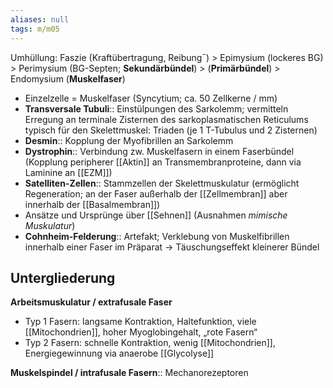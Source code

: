 ```yaml
---
aliases: null
tags: m/m05
---
```

Umhüllung: Faszie (Kraftübertragung, Reibung¯) > Epimysium (lockeres BG) > Perimysium (BG-Septen; **Sekundärbündel**) > (**Primärbündel**) > Endomysium (**Muskelfaser**)

- Einzelzelle = Muskelfaser (Syncytium; ca. 50 Zellkerne / mm)
- **Transversale Tubuli**:: Einstülpungen des Sarkolemm; vermitteln Erregung an terminale Zisternen des sarkoplasmatischen Reticulums typisch für den Skelettmuskel: Triaden (je 1 T-Tubulus und 2 Zisternen)
- **Desmin**:: Kopplung der Myofibrillen an Sarkolemm
- **Dystrophin**:: Verbindung zw. Muskelfasern in einem Faserbündel (Kopplung peripherer [[Aktin]] an Transmembranproteine, dann via Laminine an [[EZM]])
- **Satelliten-Zellen**:: Stammzellen der Skelettmuskulatur (ermöglicht Regeneration; an der Faser außerhalb der [[Zellmembran]] aber innerhalb der [[Basalmembran]])
- Ansätze und Ursprünge über [[Sehnen]] (Ausnahmen  *mimische Muskulatur*)
- **Cohnheim-Felderung**:: Artefakt; Verklebung von Muskelfibrillen innerhalb einer Faser im Präparat → Täuschungseffekt kleinerer Bündel

## Untergliederung

**Arbeitsmuskulatur / extrafusale Faser**

- Typ 1 Fasern: langsame Kontraktion, Haltefunktion, viele [[Mitochondrien]], hoher Myoglobingehalt, „rote Fasern“
- Typ 2 Fasern: schnelle Kontraktion, wenig [[Mitochondrien]], Energiegewinnung via anaerobe [[Glycolyse]]

**Muskelspindel / intrafusale Fasern**:: Mechanorezeptoren